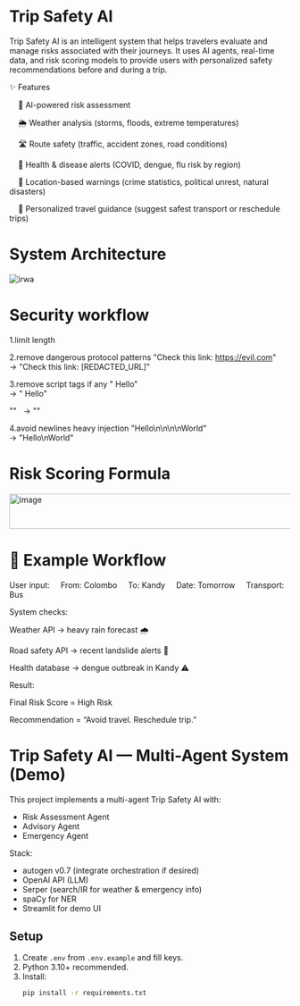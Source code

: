 #  Trip Safety AI

Trip Safety AI is an intelligent system that helps travelers evaluate and manage risks associated with their journeys. It uses AI agents, real-time data, and risk scoring models to provide users with personalized safety recommendations before and during a trip.

✨ Features

   &nbsp; &nbsp; 🧠 AI-powered risk assessment

   &nbsp; &nbsp; 🌦️ Weather analysis (storms, floods, extreme temperatures)

   &nbsp; &nbsp; 🛣️ Route safety (traffic, accident zones, road conditions)

   &nbsp; &nbsp; 🦠 Health & disease alerts (COVID, dengue, flu risk by region)

   &nbsp; &nbsp; 📍 Location-based warnings (crime statistics, political unrest, natural disasters)

   &nbsp; &nbsp; 🧭 Personalized travel guidance (suggest safest transport or reschedule trips)

# System Architecture
![irwa](https://github.com/user-attachments/assets/ab3220f2-0eeb-40bc-a9b2-d6a3cefcc554)

# Security workflow
1.limit length

2.remove dangerous protocol patterns
"Check this link: https://evil.com"  
→ "Check this link: [REDACTED_URL]"

3.remove script tags if any
"<script>alert('Hacked!')</script> Hello"  
→ " Hello"

"<ScRiPt>\nconsole.log('test');\n</sCrIpT>"  
→ ""

4.avoid newlines heavy injection
"Hello\n\n\n\nWorld"  
→ "Hello\nWorld"

# Risk Scoring Formula
<img width="794" height="63" alt="image" src="https://github.com/user-attachments/assets/50201306-1dbd-4962-91af-af3963b096be" />


# 🔎 Example Workflow

User input:
  &nbsp; &nbsp;  From: Colombo
  &nbsp; &nbsp;  To: Kandy
  &nbsp; &nbsp;  Date: Tomorrow
  &nbsp; &nbsp;  Transport: Bus

System checks:

Weather API → heavy rain forecast 🌧️

Road safety API → recent landslide alerts 🚧

Health database → dengue outbreak in Kandy ⚠️

Result:

Final Risk Score = High Risk

Recommendation = “Avoid travel. Reschedule trip.”

# Trip Safety AI — Multi-Agent System (Demo)

This project implements a multi-agent Trip Safety AI with:
- Risk Assessment Agent
- Advisory Agent
- Emergency Agent

Stack:
- autogen v0.7 (integrate orchestration if desired)
- OpenAI API (LLM)
- Serper (search/IR for weather & emergency info)
- spaCy for NER
- Streamlit for demo UI

## Setup

1. Create `.env` from `.env.example` and fill keys.
2. Python 3.10+ recommended.
3. Install:
   ```bash
   pip install -r requirements.txt
